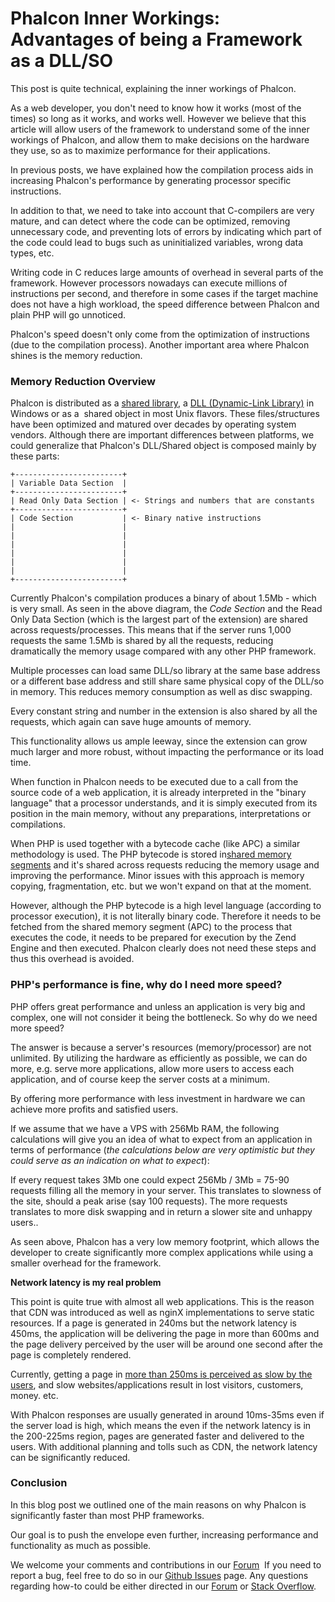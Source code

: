<!--
slug: phalcon-inner-workings-advantages-of-being-a
date: Tue Jun 11 2013 13:41:00 GMT-0400 (EDT)
tags: phalcon, php, performance, internals
title: Phalcon Inner Workings: Advantages of being a Framework as a DLL/SO
id: 52719862920
link: http://blog.phalconphp.com/post/52719862920/phalcon-inner-workings-advantages-of-being-a
raw: {"blog_name":"phalconphp","id":52719862920,"post_url":"http://blog.phalconphp.com/post/52719862920/phalcon-inner-workings-advantages-of-being-a","slug":"phalcon-inner-workings-advantages-of-being-a","type":"text","date":"2013-06-11 17:41:00 GMT","timestamp":1370972460,"state":"published","format":"html","reblog_key":"0civYqVS","tags":["phalcon","php","performance","internals"],"short_url":"http://tmblr.co/Z6Pumvn6MKI8","highlighted":[],"note_count":4,"title":"Phalcon Inner Workings: Advantages of being a Framework as a DLL/SO","body":"<p>This post is quite technical, explaining the inner workings of Phalcon. </p>\n<p>As a web developer, you don&rsquo;t need to know how it works (most of the times) so long as it works, and works well. However we believe that this article will allow users of the framework to understand some of the inner workings of Phalcon, and allow them to make decisions on the hardware they use, so as to maximize performance for their applications.</p>\n<p>In previous posts, we have explained how the compilation process aids in increasing Phalcon&rsquo;s performance by generating processor specific instructions.</p>\n<p>In addition to that, we need to take into account that C-compilers are very mature, and can detect where the code can be optimized, removing unnecessary code, and preventing lots of errors by indicating which part of the code could lead to bugs such as uninitialized variables, wrong data types, etc.</p>\n<p>Writing code in C reduces large amounts of overhead in several parts of the framework. However processors nowadays can execute millions of instructions per second, and therefore in some cases if the target machine does not have a high workload, the speed difference between Phalcon and plain PHP will go unnoticed.</p>\n<p>Phalcon&rsquo;s speed doesn&rsquo;t only come from the optimization of instructions (due to the compilation process). Another important area where Phalcon shines is the memory reduction.</p>\n<h3>Memory Reduction Overview</h3>\n<p>Phalcon is distributed as a <a href=\"http://en.wikipedia.org/wiki/Library_(computing)\">shared library</a>, a <a href=\"http://en.wikipedia.org/wiki/Dynamic-link_library\">DLL (Dynamic-Link Library)</a> in Windows or as a  shared object in most Unix flavors. These files/structures have been optimized and matured over decades by operating system vendors. Although there are important differences between platforms, we could generalize that Phalcon&rsquo;s DLL/Shared object is composed mainly by these parts:</p>\n<pre class=\"sh_php sh_sourceCode\">+------------------------+\n| Variable Data Section  |\n+------------------------+\n| Read Only Data Section | &lt;- Strings and numbers that are constants\n+------------------------+\n| Code Section           | &lt;- Binary native instructions\n|                        |\n|                        |\n|                        |\n|                        |\n|                        |\n|                        |\n+------------------------+\n</pre>\n<p>Currently Phalcon&rsquo;s compilation produces a binary of about 1.5Mb - which is very small. As seen in the above diagram, the <em>Code Section</em> and the Read Only Data Section (which is the largest part of the extension) are shared across requests/processes. This means that if the server runs 1,000 requests the same 1.5Mb is shared by all the requests, reducing dramatically the memory usage compared with any other PHP framework. </p>\n<p>Multiple processes can load same DLL/so library at the same base address or a different base address and still share same physical copy of the DLL/so in memory. This reduces memory consumption as well as disc swapping.</p>\n<p>Every constant string and number in the extension is also shared by all the requests, which again can save huge amounts of memory.</p>\n<p>This functionality allows us ample leeway, since the extension can grow much larger and more robust, without impacting the performance or its load time.</p>\n<p>When function in Phalcon needs to be executed due to a call from the source code of a web application, it is already interpreted in the &ldquo;binary language&rdquo; that a processor understands, and it is simply executed from its position in the main memory, without any preparations, interpretations or compilations.</p>\n<p>When PHP is used together with a bytecode cache (like APC) a similar methodology is used. The PHP bytecode is stored in<a href=\"http://en.wikipedia.org/wiki/Memory-mapped_file\"> shared memory segments</a> and it&rsquo;s shared across requests reducing the memory usage and improving the performance. Minor issues with this approach is memory copying, fragmentation, etc. but we won&rsquo;t expand on that at the moment.</p>\n<p>However, although the PHP bytecode is a high level language (according to processor execution), it is not literally binary code. Therefore it needs to be fetched from the shared memory segment (APC) to the process that executes the code, it needs to be prepared for execution by the Zend Engine and then executed. Phalcon clearly does not need these steps and thus this overhead is avoided. </p>\n<h3>PHP&rsquo;s performance is fine, why do I need more speed?</h3>\n<p>PHP offers great performance and unless an application is very big and complex, one will not consider it being the bottleneck. So why do we need more speed?</p>\n<p>The answer is because a server&rsquo;s resources (memory/processor) are not unlimited. By utilizing the hardware as efficiently as possible, we can do more, e.g. serve more applications, allow more users to access each application, and of course keep the server costs at a minimum.</p>\n<p>By offering more performance with less investment in hardware we can achieve more profits and satisfied users.</p>\n<p>If we assume that we have a VPS with 256Mb RAM, the following calculations will give you an idea of what to expect from an application in terms of performance (<em>the calculations below are very optimistic but they could serve as an indication on what to expect</em>):</p>\n<p>If every request takes 3Mb one could expect 256Mb / 3Mb = 75-90 requests filling all the memory in your server. This translates to slowness of the site, should a peak arise (say 100 requests). The more requests translates to more disk swapping and in return a slower site and unhappy users..</p>\n<p>As seen above, Phalcon has a very low memory footprint, which allows the developer to create significantly more complex applications while using a smaller overhead for the framework.</p>\n<p><strong>Network latency is my real problem</strong></p>\n<p>This point is quite true with almost all web applications. This is the reason that CDN was introduced as well as nginX implementations to serve static resources. If a page is generated in 240ms but the network latency is 450ms, the application will be delivering the page in more than 600ms and the page delivery perceived by the user will be around one second after the page is completely rendered.</p>\n<p>Currently, getting a page in <a href=\"http://www.nytimes.com/2012/03/01/technology/impatient-web-users-flee-slow-loading-sites.html?pagewanted=all&amp;_r=0\">more than 250ms is perceived as slow by the users</a>, and slow websites/applications result in lost visitors, customers, money. etc.</p>\n<p>With Phalcon responses are usually generated in around 10ms-35ms even if the server load is high, which means the even if the network latency is in the 200-225ms region, pages are generated faster and delivered to the users. With additional planning and tolls such as CDN, the network latency can be significantly reduced.</p>\n<h3>Conclusion</h3>\n<p>In this blog post we outlined one of the main reasons on why Phalcon is significantly faster than most PHP frameworks. </p>\n<p>Our goal is to push the envelope even further, increasing performance and functionality as much as possible. </p>\n<p>We welcome your comments and contributions in our <a href=\"http://forum.phalconphp.com\" title=\"Forum\">Forum</a>  If you need to report a bug, feel free to do so in our <a href=\"https://github.com/phalcon/cphalcon/issues?state=open\">Github Issues</a> page. Any questions regarding how-to could be either directed in our <a href=\"http://forum.phalconphp.com\" title=\"Forum\">Forum</a> or <a href=\"http://stackoverflow.com/questions/tagged/phalcon\">Stack Overflow</a>.</p>","reblog":{"tree_html":"","comment":"<p>This post is quite technical, explaining the inner workings of Phalcon.&nbsp;</p>\n<p>As a web developer, you don&rsquo;t need to know how it works (most of the times) so long as it works, and works well. However we believe that this article will allow users of the framework to understand some of the inner workings of Phalcon, and allow them to make decisions on the hardware they use, so as to maximize performance for their applications.</p>\n<p>In previous posts, we have explained how the compilation process aids in increasing Phalcon&rsquo;s performance by generating processor specific instructions.</p>\n<p>In addition to that, we need to take into account that C-compilers are very mature, and can detect where the code can be optimized, removing unnecessary code, and preventing lots of errors by indicating which part of the code could lead to bugs such as uninitialized variables, wrong data types, etc.</p>\n<p>Writing code in C reduces large amounts of overhead in several parts of the framework. However processors nowadays can execute millions of instructions per second, and therefore in some cases if the target machine does not have a high workload, the speed difference between Phalcon and plain PHP will go unnoticed.</p>\n<p>Phalcon&rsquo;s speed doesn&rsquo;t only come from the optimization of instructions (due to the compilation process). Another important area where Phalcon shines is the memory reduction.</p>\n<h3>Memory Reduction Overview</h3>\n<p>Phalcon is distributed as a <a href=\"http://en.wikipedia.org/wiki/Library_(computing)\">shared library</a>, a&nbsp;<a href=\"http://en.wikipedia.org/wiki/Dynamic-link_library\">DLL (Dynamic-Link Library)</a> in Windows or as a &nbsp;shared object in most Unix flavors. These files/structures have been optimized and matured over decades by operating system vendors. Although there are important differences between platforms, we could generalize that Phalcon&rsquo;s DLL/Shared object is composed mainly by these parts:</p>\n<pre class=\"sh_php sh_sourceCode\">+------------------------+\n| Variable Data Section  |\n+------------------------+\n| Read Only Data Section | &lt;- Strings and numbers that are constants\n+------------------------+\n| Code Section           | &lt;- Binary native instructions\n|                        |\n|                        |\n|                        |\n|                        |\n|                        |\n|                        |\n+------------------------+\n</pre>\n<p>Currently Phalcon&rsquo;s compilation produces a binary of about 1.5Mb - which is very small. As seen in the above diagram, the <em>Code Section</em> and the Read Only Data Section (which is the largest part of the extension) are shared across requests/processes. This means that if the server runs 1,000 requests the same 1.5Mb is shared by all the requests, reducing dramatically the memory usage compared with any other PHP framework.&nbsp;</p>\n<p>Multiple processes can load same DLL/so library at the same base address or a different base address and still share same physical copy of the DLL/so in memory. This reduces memory consumption as well as disc swapping.</p>\n<p>Every constant string and number in the extension is also shared by all the requests, which again can save huge amounts of memory.</p>\n<p>This functionality allows us ample leeway, since the extension can grow much larger and more robust, without impacting the performance or its load time.</p>\n<p>When function in Phalcon needs to be executed due to a call from the source code of a web application, it is already interpreted in the &ldquo;binary language&rdquo; that a processor understands, and it is simply executed from its position in the main memory, without any preparations, interpretations or compilations.</p>\n<p>When PHP is used together with a bytecode cache (like APC) a similar methodology is used. The PHP bytecode is stored in<a href=\"http://en.wikipedia.org/wiki/Memory-mapped_file\"> shared memory segments</a> and it&rsquo;s shared across requests reducing the memory usage and improving the performance. Minor issues with this approach is memory copying, fragmentation, etc. but we won&rsquo;t expand on that at the moment.</p>\n<p>However, although the PHP bytecode is a high level language (according to processor execution), it is not literally binary code. Therefore it needs to be fetched from the shared memory segment (APC) to the process that executes the code, it needs to be prepared for execution by the Zend Engine and then executed. Phalcon clearly does not need these steps and thus this overhead is avoided.&nbsp;</p>\n<h3>PHP&rsquo;s performance is fine, why do I need more speed?</h3>\n<p>PHP offers great performance and unless an application is very big and complex, one will not consider it being the bottleneck. So why do we need more speed?</p>\n<p>The answer is because a server&rsquo;s resources (memory/processor) are not unlimited. By utilizing the hardware as efficiently as possible, we can do more, e.g. serve more applications, allow more users to access each application, and of course keep the server costs at a minimum.</p>\n<p>By offering more performance with less investment in hardware we can achieve more profits and satisfied users.</p>\n<p>If we assume that we have a VPS with 256Mb RAM, the following calculations will give you an idea of what to expect from an application in terms of performance (<em>the calculations below are very optimistic but they could serve as an indication on what to expect</em>):</p>\n<p>If every request takes 3Mb one could expect 256Mb / 3Mb = 75-90 requests filling all the memory in your server. This translates to slowness of the site, should a peak arise (say 100 requests). The more requests translates to more disk swapping and in return a slower site and unhappy users..</p>\n<p>As seen above, Phalcon has a very low memory footprint, which allows the developer to create significantly more complex applications while using a smaller overhead for the framework.</p>\n<p><strong>Network latency is my real problem</strong></p>\n<p>This point is quite true with almost all web applications. This is the reason that CDN was introduced as well as nginX implementations to serve static resources. If a page is generated in 240ms but the network latency is 450ms, the application will be delivering the page in more than 600ms and the page delivery perceived by the user will be around one second after the page is completely rendered.</p>\n<p>Currently, getting a page in <a href=\"http://www.nytimes.com/2012/03/01/technology/impatient-web-users-flee-slow-loading-sites.html?pagewanted=all&amp;_r=0\">more than 250ms is perceived as slow by the users</a>, and slow websites/applications result in lost visitors, customers, money. etc.</p>\n<p>With Phalcon responses are usually generated in around 10ms-35ms even if the server load is high, which means the even if the network latency is in the 200-225ms region, pages are generated faster and delivered to the users. With additional planning and tolls such as CDN, the network latency can be significantly reduced.</p>\n<h3>Conclusion</h3>\n<p>In this blog post we outlined one of the main reasons on why Phalcon is significantly faster than most PHP frameworks.&nbsp;</p>\n<p>Our goal is to push the envelope even further, increasing performance and functionality as much as possible.&nbsp;</p>\n<p>We welcome your comments and contributions in our&nbsp;<a href=\"http://forum.phalconphp.com\" title=\"Forum\">Forum</a>&nbsp; If you need to report a bug, feel free to do so in our <a href=\"https://github.com/phalcon/cphalcon/issues?state=open\">Github Issues</a> page. Any questions regarding how-to could be either directed in our <a href=\"http://forum.phalconphp.com\" title=\"Forum\">Forum</a> or <a href=\"http://stackoverflow.com/questions/tagged/phalcon\">Stack Overflow</a>.</p>"},"trail":[{"blog":{"name":"phalconphp","theme":{"header_full_width":1117,"header_full_height":426,"header_focus_width":758,"header_focus_height":426,"avatar_shape":"square","background_color":"#FAFAFA","body_font":"Helvetica Neue","header_bounds":"0,937,426,179","header_image":"http://static.tumblr.com/be2b0380984b972b47699d457f4c0ffb/ivjir8a/815nn0qo7/tumblr_static_28z87js742xwowwo0kco04ogs.jpg","header_image_focused":"http://static.tumblr.com/be2b0380984b972b47699d457f4c0ffb/ivjir8a/laHnn0qo9/tumblr_static_tumblr_static_28z87js742xwowwo0kco04ogs_focused_v3.jpg","header_image_scaled":"http://static.tumblr.com/be2b0380984b972b47699d457f4c0ffb/ivjir8a/815nn0qo7/tumblr_static_28z87js742xwowwo0kco04ogs_2048_v2.jpg","header_stretch":true,"link_color":"#529ECC","show_avatar":true,"show_description":true,"show_header_image":true,"show_title":true,"title_color":"#444444","title_font":"Gibson","title_font_weight":"bold"}},"post":{"id":"52719862920"},"content":"<p>This post is quite technical, explaining the inner workings of Phalcon. </p>\n<p>As a web developer, you don't need to know how it works (most of the times) so long as it works, and works well. However we believe that this article will allow users of the framework to understand some of the inner workings of Phalcon, and allow them to make decisions on the hardware they use, so as to maximize performance for their applications.</p>\n<p>In previous posts, we have explained how the compilation process aids in increasing Phalcon's performance by generating processor specific instructions.</p>\n<p>In addition to that, we need to take into account that C-compilers are very mature, and can detect where the code can be optimized, removing unnecessary code, and preventing lots of errors by indicating which part of the code could lead to bugs such as uninitialized variables, wrong data types, etc.</p>\n<p>Writing code in C reduces large amounts of overhead in several parts of the framework. However processors nowadays can execute millions of instructions per second, and therefore in some cases if the target machine does not have a high workload, the speed difference between Phalcon and plain PHP will go unnoticed.</p>\n<p>Phalcon's speed doesn't only come from the optimization of instructions (due to the compilation process). Another important area where Phalcon shines is the memory reduction.</p>\n<h3>Memory Reduction Overview</h3>\n<p>Phalcon is distributed as a <a href=\"http://en.wikipedia.org/wiki/Library_(computing)\">shared library</a>, a <a href=\"http://en.wikipedia.org/wiki/Dynamic-link_library\">DLL (Dynamic-Link Library)</a> in Windows or as a  shared object in most Unix flavors. These files/structures have been optimized and matured over decades by operating system vendors. Although there are important differences between platforms, we could generalize that Phalcon's DLL/Shared object is composed mainly by these parts:</p>\n<pre class=\"sh_php sh_sourceCode\">+------------------------+\n| Variable Data Section  |\n+------------------------+\n| Read Only Data Section | <- Strings and numbers that are constants\n+------------------------+\n| Code Section           | <- Binary native instructions\n|                        |\n|                        |\n|                        |\n|                        |\n|                        |\n|                        |\n+------------------------+\n</pre>\n<p>Currently Phalcon's compilation produces a binary of about 1.5Mb - which is very small. As seen in the above diagram, the <em>Code Section</em> and the Read Only Data Section (which is the largest part of the extension) are shared across requests/processes. This means that if the server runs 1,000 requests the same 1.5Mb is shared by all the requests, reducing dramatically the memory usage compared with any other PHP framework. </p>\n<p>Multiple processes can load same DLL/so library at the same base address or a different base address and still share same physical copy of the DLL/so in memory. This reduces memory consumption as well as disc swapping.</p>\n<p>Every constant string and number in the extension is also shared by all the requests, which again can save huge amounts of memory.</p>\n<p>This functionality allows us ample leeway, since the extension can grow much larger and more robust, without impacting the performance or its load time.</p>\n<p>When function in Phalcon needs to be executed due to a call from the source code of a web application, it is already interpreted in the "binary language" that a processor understands, and it is simply executed from its position in the main memory, without any preparations, interpretations or compilations.</p>\n<p>When PHP is used together with a bytecode cache (like APC) a similar methodology is used. The PHP bytecode is stored in<a href=\"http://en.wikipedia.org/wiki/Memory-mapped_file\"> shared memory segments</a> and it's shared across requests reducing the memory usage and improving the performance. Minor issues with this approach is memory copying, fragmentation, etc. but we won't expand on that at the moment.</p>\n<p>However, although the PHP bytecode is a high level language (according to processor execution), it is not literally binary code. Therefore it needs to be fetched from the shared memory segment (APC) to the process that executes the code, it needs to be prepared for execution by the Zend Engine and then executed. Phalcon clearly does not need these steps and thus this overhead is avoided. </p>\n<h3>PHP's performance is fine, why do I need more speed?</h3>\n<p>PHP offers great performance and unless an application is very big and complex, one will not consider it being the bottleneck. So why do we need more speed?</p>\n<p>The answer is because a server's resources (memory/processor) are not unlimited. By utilizing the hardware as efficiently as possible, we can do more, e.g. serve more applications, allow more users to access each application, and of course keep the server costs at a minimum.</p>\n<p>By offering more performance with less investment in hardware we can achieve more profits and satisfied users.</p>\n<p>If we assume that we have a VPS with 256Mb RAM, the following calculations will give you an idea of what to expect from an application in terms of performance (<em>the calculations below are very optimistic but they could serve as an indication on what to expect</em>):</p>\n<p>If every request takes 3Mb one could expect 256Mb / 3Mb = 75-90 requests filling all the memory in your server. This translates to slowness of the site, should a peak arise (say 100 requests). The more requests translates to more disk swapping and in return a slower site and unhappy users..</p>\n<p>As seen above, Phalcon has a very low memory footprint, which allows the developer to create significantly more complex applications while using a smaller overhead for the framework.</p>\n<p><strong>Network latency is my real problem</strong></p>\n<p>This point is quite true with almost all web applications. This is the reason that CDN was introduced as well as nginX implementations to serve static resources. If a page is generated in 240ms but the network latency is 450ms, the application will be delivering the page in more than 600ms and the page delivery perceived by the user will be around one second after the page is completely rendered.</p>\n<p>Currently, getting a page in <a href=\"http://www.nytimes.com/2012/03/01/technology/impatient-web-users-flee-slow-loading-sites.html?pagewanted=all&_r=0\">more than 250ms is perceived as slow by the users</a>, and slow websites/applications result in lost visitors, customers, money. etc.</p>\n<p>With Phalcon responses are usually generated in around 10ms-35ms even if the server load is high, which means the even if the network latency is in the 200-225ms region, pages are generated faster and delivered to the users. With additional planning and tolls such as CDN, the network latency can be significantly reduced.</p>\n<h3>Conclusion</h3>\n<p>In this blog post we outlined one of the main reasons on why Phalcon is significantly faster than most PHP frameworks. </p>\n<p>Our goal is to push the envelope even further, increasing performance and functionality as much as possible. </p>\n<p>We welcome your comments and contributions in our <a href=\"http://forum.phalconphp.com\" title=\"Forum\">Forum</a>  If you need to report a bug, feel free to do so in our <a href=\"https://github.com/phalcon/cphalcon/issues?state=open\">Github Issues</a> page. Any questions regarding how-to could be either directed in our <a href=\"http://forum.phalconphp.com\" title=\"Forum\">Forum</a> or <a href=\"http://stackoverflow.com/questions/tagged/phalcon\">Stack Overflow</a>.</p>","content_raw":"<p>This post is quite technical, explaining the inner workings of Phalcon.&nbsp;</p>\r\n<p>As a web developer, you don't need to know how it works (most of the times) so long as it works, and works well. However we believe that this article will allow users of the framework to understand some of the inner workings of Phalcon, and allow them to make decisions on the hardware they use, so as to maximize performance for their applications.</p>\r\n<p>In previous posts, we have explained how the compilation process aids in increasing Phalcon's performance by generating processor specific instructions.</p>\r\n<p>In addition to that, we need to take into account that C-compilers are very mature, and can detect where the code can be optimized, removing unnecessary code, and preventing lots of errors by indicating which part of the code could lead to bugs such as uninitialized variables, wrong data types, etc.</p>\r\n<p>Writing code in C reduces large amounts of overhead in several parts of the framework. However processors nowadays can execute millions of instructions per second, and therefore in some cases if the target machine does not have a high workload, the speed difference between Phalcon and plain PHP will go unnoticed.</p>\r\n<p>Phalcon's speed doesn't only come from the optimization of instructions (due to the compilation process). Another important area where Phalcon shines is the memory reduction.</p>\r\n<h3>Memory Reduction Overview</h3>\r\n<p>Phalcon is distributed as a <a href=\"http://en.wikipedia.org/wiki/Library_(computing)\">shared library</a>, a&nbsp;<a href=\"http://en.wikipedia.org/wiki/Dynamic-link_library\">DLL (Dynamic-Link Library)</a> in Windows or as a &nbsp;shared object in most Unix flavors. These files/structures have been optimized and matured over decades by operating system vendors. Although there are important differences between platforms, we could generalize that Phalcon's DLL/Shared object is composed mainly by these parts:</p>\r\n<pre class=\"sh_php sh_sourceCode\">+------------------------+\r\n| Variable Data Section  |\r\n+------------------------+\r\n| Read Only Data Section | &lt;- Strings and numbers that are constants\r\n+------------------------+\r\n| Code Section           | &lt;- Binary native instructions\r\n|                        |\r\n|                        |\r\n|                        |\r\n|                        |\r\n|                        |\r\n|                        |\r\n+------------------------+\r\n</pre>\r\n<p>Currently Phalcon's compilation produces a binary of about 1.5Mb - which is very small. As seen in the above diagram, the <em>Code Section</em> and the Read Only Data Section (which is the largest part of the extension) are shared across requests/processes. This means that if the server runs 1,000 requests the same 1.5Mb is shared by all the requests, reducing dramatically the memory usage compared with any other PHP framework.&nbsp;</p>\r\n<p>Multiple processes can load same DLL/so library at the same base address or a different base address and still share same physical copy of the DLL/so in memory. This reduces memory consumption as well as disc swapping.</p>\r\n<p>Every constant string and number in the extension is also shared by all the requests, which again can save huge amounts of memory.</p>\r\n<p>This functionality allows us ample leeway, since the extension can grow much larger and more robust, without impacting the performance or its load time.</p>\r\n<p>When function in Phalcon needs to be executed due to a call from the source code of a web application, it is already interpreted in the \"binary language\" that a processor understands, and it is simply executed from its position in the main memory, without any preparations, interpretations or compilations.</p>\r\n<p>When PHP is used together with a bytecode cache (like APC) a similar methodology is used. The PHP bytecode is stored in<a href=\"http://en.wikipedia.org/wiki/Memory-mapped_file\"> shared memory segments</a> and it's shared across requests reducing the memory usage and improving the performance. Minor issues with this approach is memory copying, fragmentation, etc. but we won't expand on that at the moment.</p>\r\n<p>However, although the PHP bytecode is a high level language (according to processor execution), it is not literally binary code. Therefore it needs to be fetched from the shared memory segment (APC) to the process that executes the code, it needs to be prepared for execution by the Zend Engine and then executed. Phalcon clearly does not need these steps and thus this overhead is avoided.&nbsp;</p>\r\n<h3>PHP's performance is fine, why do I need more speed?</h3>\r\n<p>PHP offers great performance and unless an application is very big and complex, one will not consider it being the bottleneck. So why do we need more speed?</p>\r\n<p>The answer is because a server's resources (memory/processor) are not unlimited. By utilizing the hardware as efficiently as possible, we can do more, e.g. serve more applications, allow more users to access each application, and of course keep the server costs at a minimum.</p>\r\n<p>By offering more performance with less investment in hardware we can achieve more profits and satisfied users.</p>\r\n<p>If we assume that we have a VPS with 256Mb RAM, the following calculations will give you an idea of what to expect from an application in terms of performance (<em>the calculations below are very optimistic but they could serve as an indication on what to expect</em>):</p>\r\n<p>If every request takes 3Mb one could expect 256Mb / 3Mb = 75-90 requests filling all the memory in your server. This translates to slowness of the site, should a peak arise (say 100 requests). The more requests translates to more disk swapping and in return a slower site and unhappy users..</p>\r\n<p>As seen above, Phalcon has a very low memory footprint, which allows the developer to create significantly more complex applications while using a smaller overhead for the framework.</p>\r\n<p><strong>Network latency is my real problem</strong></p>\r\n<p>This point is quite true with almost all web applications. This is the reason that CDN was introduced as well as nginX implementations to serve static resources. If a page is generated in 240ms but the network latency is 450ms, the application will be delivering the page in more than 600ms and the page delivery perceived by the user will be around one second after the page is completely rendered.</p>\r\n<p>Currently, getting a page in <a href=\"http://www.nytimes.com/2012/03/01/technology/impatient-web-users-flee-slow-loading-sites.html?pagewanted=all&amp;_r=0\">more than 250ms is perceived as slow by the users</a>, and slow websites/applications result in lost visitors, customers, money. etc.</p>\r\n<p>With Phalcon responses are usually generated in around 10ms-35ms even if the server load is high, which means the even if the network latency is in the 200-225ms region, pages are generated faster and delivered to the users. With additional planning and tolls such as CDN, the network latency can be significantly reduced.</p>\r\n<h3>Conclusion</h3>\r\n<p>In this blog post we outlined one of the main reasons on why Phalcon is significantly faster than most PHP frameworks.&nbsp;</p>\r\n<p>Our goal is to push the envelope even further, increasing performance and functionality as much as possible.&nbsp;</p>\r\n<p>We welcome your comments and contributions in our&nbsp;<a href=\"http://forum.phalconphp.com\" title=\"Forum\">Forum</a>&nbsp; If you need to report a bug, feel free to do so in our <a href=\"https://github.com/phalcon/cphalcon/issues?state=open\">Github Issues</a> page. Any questions regarding how-to could be either directed in our <a href=\"http://forum.phalconphp.com\" title=\"Forum\">Forum</a> or <a href=\"http://stackoverflow.com/questions/tagged/phalcon\">Stack Overflow</a>.</p>","is_current_item":true,"is_root_item":true}]}
publish: 2013-06-011
-->


Phalcon Inner Workings: Advantages of being a Framework as a DLL/SO
===================================================================

This post is quite technical, explaining the inner workings of Phalcon. 

As a web developer, you don't need to know how it works (most of the
times) so long as it works, and works well. However we believe that this
article will allow users of the framework to understand some of the
inner workings of Phalcon, and allow them to make decisions on the
hardware they use, so as to maximize performance for their applications.

In previous posts, we have explained how the compilation process aids in
increasing Phalcon's performance by generating processor specific
instructions.

In addition to that, we need to take into account that C-compilers are
very mature, and can detect where the code can be optimized, removing
unnecessary code, and preventing lots of errors by indicating which part
of the code could lead to bugs such as uninitialized variables, wrong
data types, etc.

Writing code in C reduces large amounts of overhead in several parts of
the framework. However processors nowadays can execute millions of
instructions per second, and therefore in some cases if the target
machine does not have a high workload, the speed difference between
Phalcon and plain PHP will go unnoticed.

Phalcon's speed doesn't only come from the optimization of instructions
(due to the compilation process). Another important area where Phalcon
shines is the memory reduction.

### Memory Reduction Overview

Phalcon is distributed as a [shared
library](http://en.wikipedia.org/wiki/Library_(computing)), a [DLL
(Dynamic-Link
Library)](http://en.wikipedia.org/wiki/Dynamic-link_library) in Windows
or as a  shared object in most Unix flavors. These files/structures have
been optimized and matured over decades by operating system vendors.
Although there are important differences between platforms, we could
generalize that Phalcon's DLL/Shared object is composed mainly by these
parts:

~~~~ {.sh_php .sh_sourceCode}
+------------------------+
| Variable Data Section  |
+------------------------+
| Read Only Data Section | <- Strings and numbers that are constants
+------------------------+
| Code Section           | <- Binary native instructions
|                        |
|                        |
|                        |
|                        |
|                        |
|                        |
+------------------------+
~~~~

Currently Phalcon's compilation produces a binary of about 1.5Mb - which
is very small. As seen in the above diagram, the *Code Section* and the
Read Only Data Section (which is the largest part of the extension) are
shared across requests/processes. This means that if the server runs
1,000 requests the same 1.5Mb is shared by all the requests, reducing
dramatically the memory usage compared with any other PHP framework. 

Multiple processes can load same DLL/so library at the same base address
or a different base address and still share same physical copy of the
DLL/so in memory. This reduces memory consumption as well as disc
swapping.

Every constant string and number in the extension is also shared by all
the requests, which again can save huge amounts of memory.

This functionality allows us ample leeway, since the extension can grow
much larger and more robust, without impacting the performance or its
load time.

When function in Phalcon needs to be executed due to a call from the
source code of a web application, it is already interpreted in the
"binary language" that a processor understands, and it is simply
executed from its position in the main memory, without any preparations,
interpretations or compilations.

When PHP is used together with a bytecode cache (like APC) a similar
methodology is used. The PHP bytecode is stored in[shared memory
segments](http://en.wikipedia.org/wiki/Memory-mapped_file) and it's
shared across requests reducing the memory usage and improving the
performance. Minor issues with this approach is memory copying,
fragmentation, etc. but we won't expand on that at the moment.

However, although the PHP bytecode is a high level language (according
to processor execution), it is not literally binary code. Therefore it
needs to be fetched from the shared memory segment (APC) to the process
that executes the code, it needs to be prepared for execution by the
Zend Engine and then executed. Phalcon clearly does not need these steps
and thus this overhead is avoided. 

### PHP's performance is fine, why do I need more speed?

PHP offers great performance and unless an application is very big and
complex, one will not consider it being the bottleneck. So why do we
need more speed?

The answer is because a server's resources (memory/processor) are not
unlimited. By utilizing the hardware as efficiently as possible, we can
do more, e.g. serve more applications, allow more users to access each
application, and of course keep the server costs at a minimum.

By offering more performance with less investment in hardware we can
achieve more profits and satisfied users.

If we assume that we have a VPS with 256Mb RAM, the following
calculations will give you an idea of what to expect from an application
in terms of performance (*the calculations below are very optimistic but
they could serve as an indication on what to expect*):

If every request takes 3Mb one could expect 256Mb / 3Mb = 75-90 requests
filling all the memory in your server. This translates to slowness of
the site, should a peak arise (say 100 requests). The more requests
translates to more disk swapping and in return a slower site and unhappy
users..

As seen above, Phalcon has a very low memory footprint, which allows the
developer to create significantly more complex applications while using
a smaller overhead for the framework.

**Network latency is my real problem**

This point is quite true with almost all web applications. This is the
reason that CDN was introduced as well as nginX implementations to serve
static resources. If a page is generated in 240ms but the network
latency is 450ms, the application will be delivering the page in more
than 600ms and the page delivery perceived by the user will be around
one second after the page is completely rendered.

Currently, getting a page in [more than 250ms is perceived as slow by
the
users](http://www.nytimes.com/2012/03/01/technology/impatient-web-users-flee-slow-loading-sites.html?pagewanted=all&_r=0),
and slow websites/applications result in lost visitors, customers,
money. etc.

With Phalcon responses are usually generated in around 10ms-35ms even if
the server load is high, which means the even if the network latency is
in the 200-225ms region, pages are generated faster and delivered to the
users. With additional planning and tolls such as CDN, the network
latency can be significantly reduced.

### Conclusion

In this blog post we outlined one of the main reasons on why Phalcon is
significantly faster than most PHP frameworks. 

Our goal is to push the envelope even further, increasing performance
and functionality as much as possible. 

We welcome your comments and contributions in
our [Forum](http://forum.phalconphp.com "Forum")  If you need to report
a bug, feel free to do so in our [Github
Issues](https://github.com/phalcon/cphalcon/issues?state=open) page. Any
questions regarding how-to could be either directed in our
[Forum](http://forum.phalconphp.com "Forum") or [Stack
Overflow](http://stackoverflow.com/questions/tagged/phalcon).


